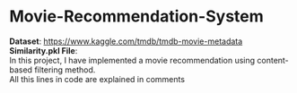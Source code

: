 # Movie-Recommendation-System

**Dataset**: https://www.kaggle.com/tmdb/tmdb-movie-metadata
<br />
**Similarity.pkl File**:
<br />
In this project, I have implemented a movie recommendation using content-based filtering method.<br />
All this lines in code are explained in comments
